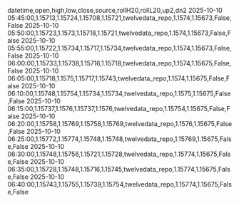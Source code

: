 datetime,open,high,low,close,source,rollH20,rollL20,up2,dn2
2025-10-10 05:45:00,1.15713,1.15724,1.15708,1.15721,twelvedata_repo,1.1574,1.15673,False,False
2025-10-10 05:50:00,1.15723,1.1573,1.15718,1.15721,twelvedata_repo,1.1574,1.15673,False,False
2025-10-10 05:55:00,1.15722,1.15734,1.15717,1.15734,twelvedata_repo,1.1574,1.15673,False,False
2025-10-10 06:00:00,1.15733,1.15738,1.15716,1.15718,twelvedata_repo,1.1574,1.15675,False,False
2025-10-10 06:05:00,1.15718,1.1575,1.15717,1.15743,twelvedata_repo,1.1574,1.15675,False,False
2025-10-10 06:10:00,1.15748,1.15754,1.15734,1.15734,twelvedata_repo,1.1575,1.15675,False,False
2025-10-10 06:15:00,1.15737,1.1576,1.15737,1.1576,twelvedata_repo,1.15754,1.15675,False,False
2025-10-10 06:20:00,1.15758,1.15769,1.15758,1.15769,twelvedata_repo,1.1576,1.15675,False,False
2025-10-10 06:25:00,1.15772,1.15774,1.15748,1.15748,twelvedata_repo,1.15769,1.15675,False,False
2025-10-10 06:30:00,1.15748,1.15756,1.15721,1.15728,twelvedata_repo,1.15774,1.15675,False,False
2025-10-10 06:35:00,1.15728,1.15748,1.15716,1.15745,twelvedata_repo,1.15774,1.15675,False,False
2025-10-10 06:40:00,1.15743,1.15755,1.15739,1.15754,twelvedata_repo,1.15774,1.15675,False,False
